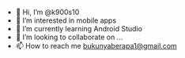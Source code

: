 - 👋 Hi, I’m @k900s10
- 👀 I’m interested in mobile apps
- 🌱 I’m currently learning Android Studio
- 💞️ I’m looking to collaborate on ...
- 📫 How to reach me bukunyaberapa1@gmail.com

<!---
k900s10/k900s10 is a ✨ special ✨ repository because its `README.md` (this file) appears on your GitHub profile.
You can click the Preview link to take a look at your changes.
--->
